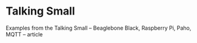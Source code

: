 Talking Small
=============

Examples from the Talking Small – Beaglebone Black, Raspberry Pi, Paho, MQTT – article
